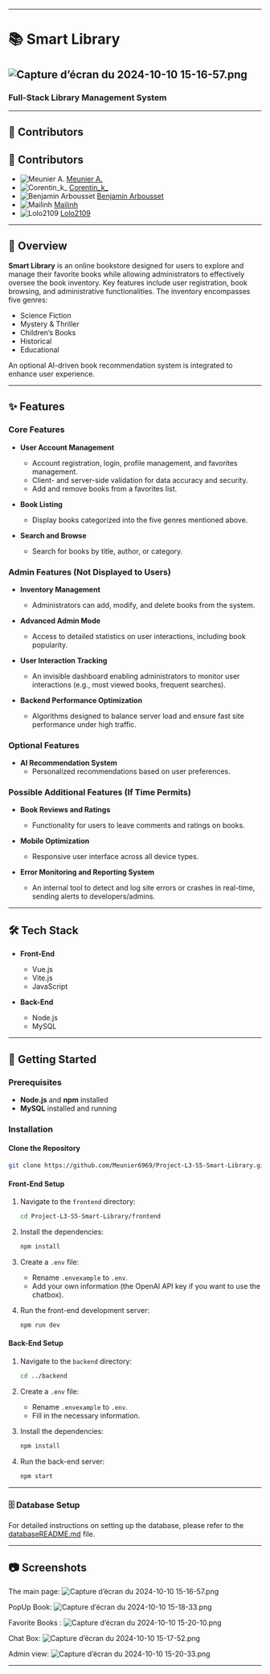 
---

# 📚 Smart Library
![Capture d’écran du 2024-10-10 15-16-57.png](img/Capture%20d%E2%80%99%C3%A9cran%20du%202024-10-10%2015-16-57.png)
---

### Full-Stack Library Management System

---

## 👥 Contributors

## 👥 Contributors

- ![Meunier A.](https://github.com/Meunier6969.png?size=40) [Meunier A.](https://github.com/Meunier6969)
- ![Corentin_k_](https://github.com/Corentin-k.png?size=40) [Corentin_k_](https://github.com/Corentin-k)
- ![Benjamin Arbousset](https://github.com/benjidsv.png?size=40) [Benjamin Arbousset](https://github.com/benjidsv)
- ![Mailinh](https://github.com/MailinhTA.png?size=40) [Mailinh](https://github.com/MailinhTA)
- ![Lolo2109](https://github.com/lolo2109.png?size=40) [Lolo2109](https://github.com/lolo2109)

---

## 📖 Overview

**Smart Library** is an online bookstore designed for users to explore and manage their favorite books while allowing administrators to effectively oversee the book inventory. Key features include user registration, book browsing, and administrative functionalities. The inventory encompasses five genres:

- Science Fiction
- Mystery & Thriller
- Children’s Books
- Historical
- Educational

An optional AI-driven book recommendation system is integrated to enhance user experience.

---

## ✨ Features

### Core Features

- **User Account Management**
    - Account registration, login, profile management, and favorites management.
    - Client- and server-side validation for data accuracy and security.
    - Add and remove books from a favorites list.

- **Book Listing**
    - Display books categorized into the five genres mentioned above.

- **Search and Browse**
    - Search for books by title, author, or category.

### Admin Features (Not Displayed to Users)

- **Inventory Management**
    - Administrators can add, modify, and delete books from the system.

- **Advanced Admin Mode**
    - Access to detailed statistics on user interactions, including book popularity.

- **User Interaction Tracking**
    - An invisible dashboard enabling administrators to monitor user interactions (e.g., most viewed books, frequent searches).

- **Backend Performance Optimization**
    - Algorithms designed to balance server load and ensure fast site performance under high traffic.

### Optional Features

- **AI Recommendation System**
    - Personalized recommendations based on user preferences.

### Possible Additional Features (If Time Permits)

- **Book Reviews and Ratings**
    - Functionality for users to leave comments and ratings on books.

- **Mobile Optimization**
    - Responsive user interface across all device types.

- **Error Monitoring and Reporting System**
    - An internal tool to detect and log site errors or crashes in real-time, sending alerts to developers/admins.

---

## 🛠️ Tech Stack

- **Front-End**
    - Vue.js
    - Vite.js
    - JavaScript

- **Back-End**
    - Node.js
    - MySQL

---

## 🚀 Getting Started

### Prerequisites

- **Node.js** and **npm** installed
- **MySQL** installed and running

### Installation

#### Clone the Repository

```bash
git clone https://github.com/Meunier6969/Project-L3-S5-Smart-Library.git
```

#### Front-End Setup

1. Navigate to the `frontend` directory:

   ```bash
   cd Project-L3-S5-Smart-Library/frontend
   ```

2. Install the dependencies:

   ```bash
   npm install
   ```

3. Create a `.env` file:
    - Rename `.envexample` to `.env`.
    - Add your own information (the OpenAI API key if you want to use the chatbox).

4. Run the front-end development server:

   ```bash
   npm run dev
   ```

#### Back-End Setup

1. Navigate to the `backend` directory:

   ```bash
   cd ../backend
   ```

2. Create a `.env` file:
    - Rename `.envexample` to `.env`.
    - Fill in the necessary information.

3. Install the dependencies:

   ```bash
   npm install
   ```

4. Run the back-end server:

   ```bash
   npm start
   ```

---

### 🗄️ Database Setup

For detailed instructions on setting up the database, please refer to the [databaseREADME.md](./databaseREADME.md) file.


---

## 📷 Screenshots

The main page:
![Capture d’écran du 2024-10-10 15-16-57.png](img/Capture%20d%E2%80%99%C3%A9cran%20du%202024-10-10%2015-16-57.png)

PopUp Book:
![Capture d’écran du 2024-10-10 15-18-33.png](img/Capture%20d%E2%80%99%C3%A9cran%20du%202024-10-10%2015-18-33.png)

Favorite Books :
![Capture d’écran du 2024-10-10 15-20-10.png](img/Capture%20d%E2%80%99%C3%A9cran%20du%202024-10-10%2015-20-10.png)

Chat Box:
![Capture d’écran du 2024-10-10 15-17-52.png](img/Capture%20d%E2%80%99%C3%A9cran%20du%202024-10-10%2015-17-52.png)

Admin view:
![Capture d’écran du 2024-10-10 15-20-33.png](img/Capture%20d%E2%80%99%C3%A9cran%20du%202024-10-10%2015-20-33.png)

---
